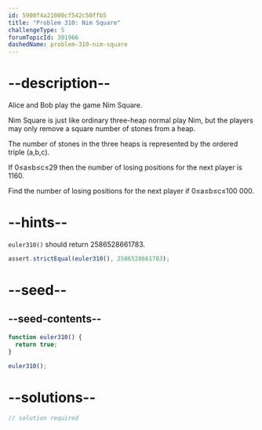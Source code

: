 ```yaml
---
id: 5900f4a21000cf542c50ffb5
title: "Problem 310: Nim Square"
challengeType: 5
forumTopicId: 301966
dashedName: problem-310-nim-square
---
```


# --description--

Alice and Bob play the game Nim Square.

Nim Square is just like ordinary three-heap normal play Nim, but the players may only remove a square number of stones from a heap.

The number of stones in the three heaps is represented by the ordered triple (a,b,c).

If 0≤a≤b≤c≤29 then the number of losing positions for the next player is 1160.

Find the number of losing positions for the next player if 0≤a≤b≤c≤100 000.

# --hints--

`euler310()` should return 2586528661783.

```js
assert.strictEqual(euler310(), 2586528661783);
```

# --seed--

## --seed-contents--

```js
function euler310() {
  return true;
}

euler310();
```

# --solutions--

```js
// solution required
```
